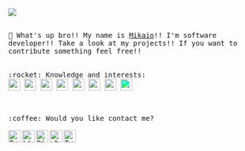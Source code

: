 <img src="https://user-images.githubusercontent.com/55309160/91332265-51b8b880-e7a2-11ea-89bb-a99c758d35df.gif">
<br>
<br>
<p>
  <samp>
     👋  What's up bro!! My name is <a href="https://www.linkedin.com/in/mikaio-faria-2537b1170/"> Mikaio</a>!! I'm software developer!! Take a look at my projects!! If you want to contribute something feel free!!
    <br />
    <br>
    <br>
    :rocket:  Knowledge and interests:
    <br />
      <!-- python -->
      <img height="24" src="https://mika-io.github.io/img/python.png" />
      <!-- django -->
      <img height="24" src="https://mika-io.github.io/img/django.png" />
      <!-- html -->
      <img height="24" src="https://mika-io.github.io/img/html.png" />
      <!-- css -->
      <img height="24" src="https://mika-io.github.io/img/css.png" />
      <!-- javascript -->
      <img height="24" src="https://mika-io.github.io/img/javascript.png" />
      <!-- react -->
      <img height="24" src="https://mika-io.github.io/img/react.png" />
      <!-- rust -->
      <img height="24" src="https://mika-io.github.io/img/rust.png" />
      <!-- rust -->
      <img height="24" style="filter: invert(0%) sepia(0%) saturate(7500%) hue-rotate(340deg) brightness(99%) contrast(106%);" src="https://mika-io.github.io/img/aws.png" />
  </samp>
</p>
<br>

<p>
  <samp>
     :coffee:  Would you like contact me? 
    <br />
    <br />
    <a href="mailto:mikaiodev@gmail.com">
      <img align="left" alt="Twitter" width="25px" src="https://user-images.githubusercontent.com/55309160/177916388-d7c5e150-6135-4435-a066-64b6b384188b.png" />
    </a>
    <a href="https://www.linkedin.com/in/mikaiofaria/">
      <img align="left" alt="Linkedin" width="25px" src="https://user-images.githubusercontent.com/51726945/87342987-8c340200-c522-11ea-941d-b00a2254696a.png" />
    </a>
    <a href="https://discord.gg/tfgqSh">
      <img align="left" alt="Discord Server"  width="25px" src="https://user-images.githubusercontent.com/55309160/91333572-1fa85600-e7a4-11ea-8653-139c9f67fd85.png" />
    </a>
    <a href="https://api.whatsapp.com/send/?phone=5569992583935&text=Ol%C3%A1+Mikaio%21+Vim+pelo+Github%21&type=phone_number&app_absent=0">
      <img align="left" alt="whatsapp"  width="25px" src="https://user-images.githubusercontent.com/55309160/92312292-c4d9e000-ef95-11ea-8524-c9d61256980b.png" />
    </a>
    <a href="https://twitter.com/mlevanto">
      <img align="left" alt="Twitter" width="25px" src="https://raw.githubusercontent.com/anuraghazra/anuraghazra/master/assets/twitter.svg" />
    </a>
  </samp>
</p>

